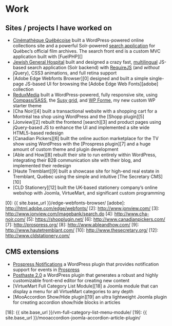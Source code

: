 
# Work

## Sites / projects I have worked on

* [Cinémathèque Québécoise][cq] built a WordPress-powered online collections site and a powerful Solr-powered [search application][cqrecherche] for Québec’s official film archives. The search front end is a custom MVC application built with [FuelPHP][]
* [Jewish General Hospital][jgh] built and designed a crazy fast, [multilingual][jghfr] JS-based search application (Solr backend) with [RequireJS][require] (and *without* jQuery), CSS3 animations, and full retina support
* [Adobe Edge Webfonts Browser][0] designed and built a simple single-page JS-based UI for browsing the [Adobe Edge Web Fonts][adobe] collection
* [ReduxMedia][redux] built a WordPress-powered, fully responsive site, using [Compass/SASS][compass], the [Susy grid][susy], and [WP Forme][], my new custom WP starter theme
* [Cha Noir][4] built a transactional website with a shopping cart for a Montréal tea shop using WordPress and the [Shopp plugin][5]
* [Jonview][2] rebuilt the frontend [search][3] and product pages using jQuery-based JS to enhance the UI and implemented a site wide HTML5-based redesign
* [Canadian Pickers][6] built the online auction marketplace for the TV show using WordPress with the [Prospress plugin][7] and a huge amount of custom theme and plugin development
* [Able and How][8] rebuilt their site to run entirely within WordPress, integrating their B2B communication site with their blog, and implemented their redesign
* [Haute Tremblant][9] built a showcase site for high-end real estate in Tremblant, Québec using the simple and intuitive [The Secretary CMS][10]
* [CLD Stationery][12] built the UK-based stationery company’s online webshop with Joomla, VirtueMart, and significant custom programming

[cq]: http://collections.cinematheque.qc.ca/en/ "The Cinémathèque québécoise - Collections Online"
[cqrecherche]: http://collections.cinematheque.qc.ca/recherche/en/ "Collections Online - Search"
[jgh]: http://pen.jgh.ca/search/en/
[jghfr]: http://pen.jgh.ca/search/fr/
[require]: http://requirejs.org
[redux]: http://www.reduxmedia.com/
[compass]: http://compass-style.org/
[susy]: http://susy.oddbird.net/
[WP Forme]: https://github.com/acusti/WP-Theme-Forme
[0]: {{ site.base_url }}/edge-webfonts-browser/
[adobe]: http://html.adobe.com/edge/webfonts/
[2]: http://www.jonview.com/
[3]: http://www.jonview.com/imagebank/search.do
[4]: http://www.cha-noir.com/
[5]: https://shopplugin.net/
[6]: http://www.canadianpickers.com/
[7]: http://prospress.org/
[8]: http://www.ableandhow.com/
[9]: http://www.hautetremblant.com/
[10]: http://www.thesecretary.org/
[12]: http://www.cldstationery.com/

## CMS extensions

* [Prospress Notifications][15] a WordPress plugin that provides notification support for events in [Prospress][16]
* [Posthaste 2.0][17] a WordPress plugin that generates a robust and highly customizable front-end editor for creating new content
* [VirtueMart Full Category List Module][18] a Joomla module that can display a menu for all VirtueMart categories to any depth
* [MooAccordion Show/Hide plugin][19] an ultra lightweight Joomla plugin for creating accordion show/hide blocks in articles

[15]: https://github.com/acusti/pp-notifications
[16]: http://prospress.org/
[17]: https://github.com/acusti/posthaste
[18]: {{ site.base_url }}/vm-full-category-list-menu-module/
[19]: {{ site.base_url }}/mooaccordion-joomla-accordion-article-plugin/
